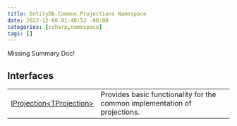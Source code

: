 ```yaml
---
title: EntityDb.Common.Projections Namespace
date: 2022-12-06 01:40:53 -08:00
categories: [csharp,namespace]
tags: []
---
```


Missing Summary Doc!
## Interfaces
<table><tr><td><a href='/posts/csharp.interface.entitydb.common.projections.iprojection-1/'>IProjection&lt;TProjection&gt;</a></td><td>
Provides basic functionality for the common implementation of projections.
</td></tr></table>
